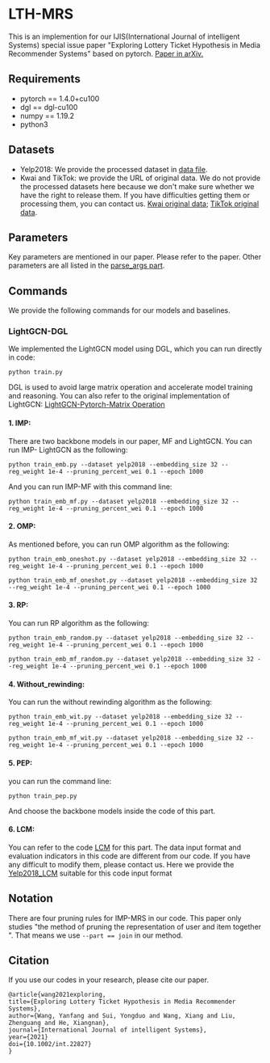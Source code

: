 # LTH-MRS
This is an implemention for our IJIS(International Journal of intelligent Systems) special issue paper "Exploring Lottery Ticket Hypothesis in Media Recommender Systems" based on pytorch. [Paper in arXiv.](https://arxiv.org/abs/2108.00944)


## Requirements
+ pytorch == 1.4.0+cu100
+ dgl == dgl-cu100
+ numpy == 1.19.2
+ python3

## Datasets

+ Yelp2018: We provide the processed dataset in [data file](/data).
+ Kwai and TikTok: we provide the URL of original data. We do not provide the processed datasets here because we don't make sure whether we have the right to release them. If you have difficulties getting them or processing them, you can contact us.
  [Kwai original data](https://www.kuaishou.com/activity/uimc); [TikTok original data](https://www.biendata.xyz/competition/icmechallenge2019/).

## Parameters
Key parameters are mentioned in our paper. Please refer to the paper. Other parameters are all listed in the [parse_args part](body.py).


## Commands 
We provide the following commands for our models and baselines.

### LightGCN-DGL
We implemented the LightGCN model using DGL, which you can run directly in code:

  ```
  python train.py
  ```

DGL is used to avoid large matrix operation and accelerate model training and reasoning. You can also refer to the original implementation of LightGCN: [LightGCN-Pytorch-Matrix Operation](https://github.com/kuandeng/LightGCN)

#### 1. IMP:
There are two backbone models in our paper, MF and LightGCN. You can run IMP- LightGCN as the following:

  ```
  python train_emb.py --dataset yelp2018 --embedding_size 32 --reg_weight 1e-4 --pruning_percent_wei 0.1 --epoch 1000
  ```

And you can run IMP-MF with this command line:

  ```
  python train_emb_mf.py --dataset yelp2018 --embedding_size 32 --reg_weight 1e-4 --pruning_percent_wei 0.1 --epoch 1000
  ```
 
#### 2. OMP:
As mentioned before, you can run OMP algorithm as the following:

  ```
python train_emb_oneshot.py --dataset yelp2018 --embedding_size 32 --reg_weight 1e-4 --pruning_percent_wei 0.1 --epoch 1000
  ```

  ```
python train_emb_mf_oneshot.py --dataset yelp2018 --embedding_size 32 --reg_weight 1e-4 --pruning_percent_wei 0.1 --epoch 1000
  ```

#### 3. RP:
You can run RP algorithm as the following:

  ```
python train_emb_random.py --dataset yelp2018 --embedding_size 32 --reg_weight 1e-4 --pruning_percent_wei 0.1 --epoch 1000
  ```

  ```
python train_emb_mf_random.py --dataset yelp2018 --embedding_size 32 --reg_weight 1e-4 --pruning_percent_wei 0.1 --epoch 1000
  ```


#### 4. Without_rewinding:
You can run the without rewinding algorithm as the following:

  ```
python train_emb_wit.py --dataset yelp2018 --embedding_size 32 --reg_weight 1e-4 --pruning_percent_wei 0.1 --epoch 1000
  ```

  ```
python train_emb_mf_wit.py --dataset yelp2018 --embedding_size 32 --reg_weight 1e-4 --pruning_percent_wei 0.1 --epoch 1000
  ```

#### 5. PEP:
you can run the command line: 

  ```
python train_pep.py
  ```

And choose the backbone models inside the code of this part.

#### 6. LCM:
You can refer to the code [LCM](https://github.com/gusye1234/KD_on_Ranking) for this part. The data input format and evaluation indicators in this code are different from our code. If you have any difficult to modify them, please contact us. Here we provide the [Yelp2018_LCM](/data/Yelp2018_LCM) suitable for this code input format

## Notation

There are four pruning rules for IMP-MRS in our code. This paper only studies "the method of pruning the representation of user and item together ". That means we use  ```
--part == join
	```
in our method.

## Citation
If you use our codes in your research, please cite our paper.

  ```
@article{wang2021exploring,
  title={Exploring Lottery Ticket Hypothesis in Media Recommender Systems},
  author={Wang, Yanfang and Sui, Yongduo and Wang, Xiang and Liu, Zhenguang and He, Xiangnan},
  journal={International Journal of intelligent Systems},
  year={2021}
  doi={10.1002/int.22827}
}
  ```


